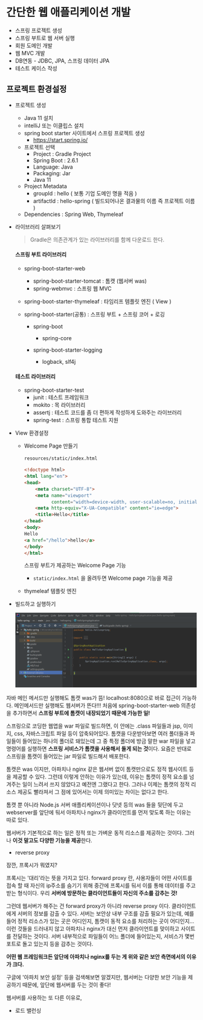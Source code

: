 # 간단한 웹 애플리케이션 개발

- 스프링 프로젝트 생성
- 스프링 부트로 웹 서버 실행
- 회원 도메인 개발
- 웹 MVC 개발
- DB연동 - JDBC, JPA, 스프링 데이터 JPA
- 테스트 케이스 작성

## 프로젝트 환경설정

- 프로젝트 생성
  - Java 11 설치
  - intelliJ 또는 이클립스 설치
  - spring boot starter 사이트에서 스프링 프로젝트 생성
    - https://start.spring.io/
  - 프로젝트 선택
    - Project : Gradle Project
    - Spring Boot : 2.6.1
    - Language: Java
    - Packaging: Jar
    - Java 11
  - Project Metadata
    - groupId : hello ( 보통 기업 도메인 명을 적음 )
    - artifactId : hello-spring ( 빌드되어나온 결과물의 이름 즉 프로젝트 이름 )
  - Dependencies : Spring Web, Thymeleaf
  
- 라이브러리 살펴보기

  > Gradle은 의존관계가 있는 라이브러리를 함께 다운로드 한다.

  #### 스프링 부트 라이브러리

  - spring-boot-starter-web

    - spring-boot-starter-tomcat : 톰캣 (웹서버 was)
    - spring-webmvc : 스프링 웹 MVC

  - spring-boot-starter-thymeleaf : 타임리프 템플릿 엔진 ( View )

  - spring-boot-starter(공통) : 스프링 부트 + 스프링 코어 + 로깅

    - spring-boot

      - spring-core

    - spring-boot-starter-logging

      - logback, slf4j

      

  #### 테스트 라이브러리

  - spring-boot-starter-test
    - junit : 테스트 프레임워크
    - mokito : 목 라이브러리
    - assertj : 테스트 코드를 좀 더 편하게 작성하게 도와주는 라이브러리
    - spring-test : 스프링 통합 테스트 지원

- View 환경설정

  - Welcome Page 만들기

    `resources/static/index.html`

    ```html
    <!doctype html>
    <html lang="en">
    <head>
        <meta charset="UTF-8">
        <meta name="viewport"
              content="width=device-width, user-scalable=no, initial-scale=1.0, maximum-scale=1.0, minimum-scale=1.0">
        <meta http-equiv="X-UA-Compatible" content="ie=edge">
        <title>Hello</title>
    </head>
    <body>
    Hello
    <a href="/hello">hello</a>
    </body>
    </html>
    ```

    스프링 부트가 제공하는 Welcome Page 기능

     - `static/index.html` 을 올려두면 Welcome page 기능을 제공

  - thymeleaf 템플릿 엔진


- 빌드하고 실행하기

  ![image-20211201221937897](https://raw.githubusercontent.com/yeonnex/image-server/main/img/image-20211201221937897.png)

자바 메인 메서드만 실행해도 톰캣 was가 뜸! localhost:8080으로 바로 접근이 가능하다. 메인메서드만 실행해도 웹서버가 뜬다!!! 처음에 spring-boot-starter-web 의존성을 추가하면서 **스프링 부트에 톰캣이 내장되었기 때문에 가능한 일!** 

스프링으로 코딩한 웹앱을 war 파일로 빌드하면, 이 안에는 .class 파일들과 jsp, 이미지, css, 자바스크립트 파일 등이 압축되어있다. 톰캣을 다운받아보면 여러 폴더들과 파일들이 들어있는 하나의 폴더로 돼있는데 그 중 특정 폴더에 방금 말한 war 파일을 넣고 명령어를 실행하면 **스프링 서비스가 톰캣을 사용해서 돌게 되는 것**이다. 요즘은 반대로 스프링을 톰캣이 들어있는 jar 파일로 빌드해서 배포한다.

톰캣은 was 이지만, 아파치나 nginx 같은 웹서버 없이 톰캣만으로도 정적 웹사이트 등을 제공할 수 있다. 그런데 이렇게 안하는 이유가 있는데, 이유는 톰캣이 정적 요소를 넘겨주는 일이 느려서 쓰지 않았다고 예전엔 그랬다고 한다. 그러나 이제는 톰캣의 정적 리소스 제공도 빨라져서 그 점에 있어서는 이제 의미있는 차이는 없다고 한다. 

톰캣 뿐 아니라 Node.js 서버 애플리케이션이나 닷넷 등의 was 들을 뒷단에 두고 webserver를 앞단에 둬서 아파치나 nginx가 클라이언트를 먼저 맞도록 하는 이유는 따로 있다.

웹서버가 기본적으로 하는 일은 정적 또는 가벼운 동적 리소스를 제공하는 것이다. 그러나 **이것 말고도 다양한 기능을 제공**한다.

- reverse proxy

잠깐, 프록시가 뭐였지?

프록시는 '대리'라는 뜻을 가지고 있다. forward proxy 란, 사용자들이 어떤 사이트를 접속 할 때 자신의 ip주소를 숨기기 위해 중간에 프록시를 둬서 이를 통해 데이터를 주고 받는 형식이다. 우리 **서버에 방문하는 클라이언트들이 자신의 주소를 감추는 것!**

그런데 웹서버가 해주는 건 forward proxy가 아니라 reverse proxy 이다. 클라이언트에게 서버의 정보를 감출 수 있다. 서버는 보안상 내부 구조를 감출 필요가 있는데, 예를 들어 정적 리소스가 있는 곳은 어디인지, 톰캣이 동적 요소를 처리하는 곳이 어디인지... 이런 것들을 드러내지 않고 아파치나 nginx가 대신 먼저 클라이언트를 맞이하고 사이트를 전달하는 것이다. 서버 내부적으로 파일들이 어느 폴더에 들어있는지, 서비스가 몇번 포트로 돌고 있는지 등을 감추는 것이다.

**어떤 웹 프레임워크든 앞단에 아파치나 nginx를 두는 게 위와 같은 보안 측면에서의 이유가 크다.**

구글에 '아파치 보안 설정' 등을 검색해보면 알겠지만, 웹서버는 다양한 보안 기능을 제공하기 때문에, 앞단에 웹서버를 두는 것이 좋다!

웹서버를 사용하는 또 다른 이유로, 

- 로드 밸런싱







